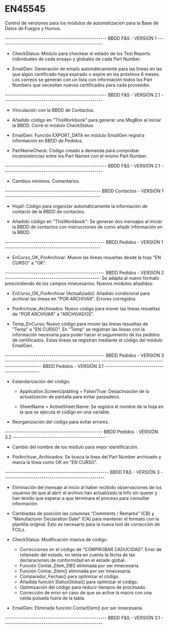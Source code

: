 # EN45545
 
 Control de versiones para los módulos de automatización para la Base de Datos de Fuegos y Humos.
 
-------------------------------------------------- BBDD F&S - VERSIÓN 1 ---------------------------------------------------
 
 - CheckStatus: Módulo para checkear el estado de los Test Reports individuales de cada ensayo y globales de cada Part Number.
 
 - EmailGen: Generación de emails automáticamente para las lineas en las que algún certificado haya expirado o expire en los próximos 6 meses. 
   Los correos se generan con un lista con información todos los Part Numbers que necesitan nuevos certificados para cada proveedor.
 
-------------------------------------------------- BBDD F&S - VERSIÓN 2.1 -------------------------------------------------

- Vinculación con la BBDD de Contactos.

- Añadido código en "ThisWorkbook" para generar una MsgBox al iniciar la BBDD. Corre el módulo CheckStatus.
 
- EmailGen: Función EXPORT_DATA en módulo EmailGen registra información en BBDD de Pedidos.
 
- PartNameCheck: Código creado a demanda para comprobar inconsistencias entre los Part Names con el mismo Part Number.

-------------------------------------------------- BBDD F&S - VERSIÓN 2.1 -------------------------------------------------

- Cambios mínimos: Comentarios.

----------------------------------------------- BBDD Contactos - VERSIÓN 1 -----------------------------------------------

- Hoja1: Código para organizar automáticamente la información de contacto de la BBDD de contactos.

- Añadido código en "ThisWorkbook": Se generan dos mensajes al iniciar la BBDD de contactos con instrucciones de como añadir información en la BBDD.

------------------------------------------------- BBDD Pedidos - VERSIÓN 1 -----------------------------------------------

- EnCurso_OK_PorArchivar: Mueve las líneas resueltas desde la hoja "EN CURSO" a "OK".

------------------------------------------------- BBDD Pedidos - VERSIÓN 2 -----------------------------------------------
Se adapta al nuevo formato prescindiendo de los campos innecesarios. Nuevos módulos añadidos:

- EnCurso_OK_PorArchivar (Actualizado): Añadido condicional para archivar las líneas en "POR ARCHIVAR". Errores corregidos.

- PorArchivar_Archivados: Nuevo código para mover las líneas resueltas de "POR ARCHIVAR" a "ARCHIVADOS".

- Temp_EnCurso: Nuevo código para mover las líneas resueltas de "Temp" a "EN CURSO". 
  En "Temp" se registran las líneas con la información necesaria para poder hacer el seguimiento de los pedidos de certificados. 
  Estas líneas se registran mediante el código del módulo EmailGen.

------------------------------------------------- BBDD Pedidos - VERSIÓN 3 -----------------------------------------------
------------------------------------------------ BBDD Pedidos - VERSIÓN 3.1 ----------------------------------------------

- Estandarización del código:
	
	- Application.ScreenUpdating = False/True: Desactivación de la actualización de pantalla para evitar parpadeos.
	
	- SheetName = ActiveSheet.Name: Se registra el nombre de la hoja en la que se ejecuta el código en una variable.

- Reorganización del código para evitar errores.

------------------------------------------------ BBDD Pedidos - VERSIÓN 3.2 ----------------------------------------------

- Cambio del nombre de los módulo para mejor identificación.

- PorArchivar_Archivados: Se busca la línea del Part Number archivado y marca la línea como OK en "EN CURSO".

--------------------------------------------------- BBDD F&S - VERSIÓN 3 --------------------------------------------------

- Eliminación del mensaje al inicio al haber recibido observaciones de los usuarios de que al abrir el archivo han actualizado la Info sin querer 
  y han tenido que esperar a que terminara el proceso para consultar información.
  
- Cambiadas de posición las columnas “Comments / Remarks” (CB) y “Manufacturer Declaration Date” (CA) para mantener el formato con la plantilla original.
  Esto es necesario para la nueva tool de corrección de FCILs.

- CheckStatus: Modificación masiva de código.
	- Correcciones en el código de “COMPROBAR CADUCIDAD”. Error de rellenado del estado, no tenía en cuenta la fecha de las declaraciones de conformidad en el estado global.
	- Función Contar_Elem_DB() eliminada por ser innecesaria.
	- Función Contar_Elem() eliminada por ser innecesaria.
	- Comparador_Fechas() para optimizar el código.
	- Añadida función StatusGlobal() para optimizar el código.
	- Optimización del código para reducir tiempos de procesado.
	- Corrección de error en caso de que se active la macro con una celda pulsada fuera de la tabla.

- EmailGen: Eliminada función ContarElem() por ser innecesaria.

-------------------------------------------------- BBDD F&S - VERSIÓN 3.1 -------------------------------------------------



























